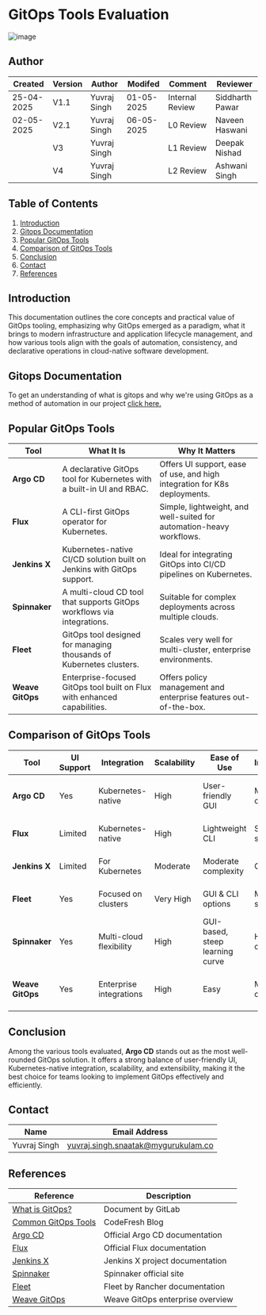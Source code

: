 
# GitOps Tools Evaluation

![image](https://github.com/user-attachments/assets/ae393b89-9659-4d8e-aa09-6fda19909b68)


## **Author**
| Created     | Version | Author        | Modifed | Comment           | Reviewer         |
|-------------|---------|---------------|-------|------------|------------------|
| 25-04-2025  |  V1.1      | Yuvraj Singh | 01-05-2025 | Internal Review   | Siddharth Pawar  |
| 02-05-2025  |  V2.1      | Yuvraj Singh | 06-05-2025 | L0 Review         | Naveen Haswani |
|             |  V3        | Yuvraj Singh |            | L1 Review         | Deepak Nishad |
|             |  V4        | Yuvraj Singh |            | L2 Review         | Ashwani Singh |


## **Table of Contents**
1. [Introduction](#introduction)
2. [Gitops Documentation](#gitops-documentation)
3. [Popular GitOps Tools](#popular-gitops-tools)
4. [Comparison of GitOps Tools](#comparison-of-gitops-tools)
5. [Conclusion](#conclusion)
6. [Contact](#contact)
7. [References](#references)


## Introduction

This documentation outlines the core concepts and practical value of GitOps tooling, emphasizing why GitOps emerged as a paradigm, what it brings to modern infrastructure and application lifecycle management, and how various tools align with the goals of automation, consistency, and declarative operations in cloud-native software development.

## Gitops Documentation

To get an understanding of what is gitops and why we're using GitOps as a method of automation in our project [click here.](https://github.com/snaatak-Downtime-Crew/Documentation/blob/SCRUMS-113-Vardaan/vcs_design%20%2B%20poc/gitops/understanding/README.md)

## Popular GitOps Tools

| Tool            | What It Is                                                                 | Why It Matters                                                                 |
|-----------------|-----------------------------------------------------------------------------|----------------------------------------------------------------------------------|
| **Argo CD**     | A declarative GitOps tool for Kubernetes with a built-in UI and RBAC.     | Offers UI support, ease of use, and high integration for K8s deployments.       |
| **Flux**        | A CLI-first GitOps operator for Kubernetes.                                | Simple, lightweight, and well-suited for automation-heavy workflows.            |
| **Jenkins X**   | Kubernetes-native CI/CD solution built on Jenkins with GitOps support.     | Ideal for integrating GitOps into CI/CD pipelines on Kubernetes.                |
| **Spinnaker**   | A multi-cloud CD tool that supports GitOps workflows via integrations.     | Suitable for complex deployments across multiple clouds.                        |
| **Fleet**       | GitOps tool designed for managing thousands of Kubernetes clusters.        | Scales very well for multi-cluster, enterprise environments.                    |
| **Weave GitOps**| Enterprise-focused GitOps tool built on Flux with enhanced capabilities.   | Offers policy management and enterprise features out-of-the-box.                |

## Comparison of GitOps Tools

| Tool            | UI Support | Integration              | Scalability     | Ease of Use                   | Installation         | Pricing                    | Best For                        |
|-----------------|------------|---------------------------|------------------|--------------------------------|------------------------|-----------------------------|----------------------------------|
| **Argo CD**     | Yes        | Kubernetes-native         | High             | User-friendly GUI             | Moderate complexity   | Open-source & paid options | Enterprises needing GUI         |
| **Flux**        | Limited    | Kubernetes-native         | High             | Lightweight CLI               | Simple setup          | Fully open-source           | Lightweight users               |
| **Jenkins X**   | Limited    | For Kubernetes            | Moderate         | Moderate complexity           | Complex               | Fully open-source           | CI/CD for Kubernetes            |
| **Fleet**       | Yes        | Focused on clusters       | Very High        | GUI & CLI options             | Moderate setup         | Fully open-source           | Multi-cluster setups            |
| **Spinnaker**   | Yes        | Multi-cloud flexibility   | High             | GUI-based, steep learning curve | High complexity       | Free & enterprise           | Large organizations             |
| **Weave GitOps**| Yes        | Enterprise integrations   | High             | Easy                           | Moderate complexity   | Open-core, enterprise tier  | Enterprise-grade GitOps         |


## Conclusion

Among the various tools evaluated, **Argo CD** stands out as the most well-rounded GitOps solution. It offers a strong balance of user-friendly UI, Kubernetes-native integration, scalability, and extensibility, making it the best choice for teams looking to implement GitOps effectively and efficiently.

## Contact
| Name         | Email Address                                 |
|--------------|-----------------------------------------------|
| Yuvraj Singh | yuvraj.singh.snaatak@mygurukulam.co           |

## References

| Reference | Description |
|----------|-------------|
|[What is GitOps?](https://about.gitlab.com/topics/gitops/)| Document by GitLab |
|[Common GitOps Tools](https://codefresh.io/learn/gitops/gitops-tools-6-tools-you-need-to-know/)| CodeFresh Blog |
| [Argo CD](https://argo-cd.readthedocs.io/en/stable/) | Official Argo CD documentation |
| [Flux](https://fluxcd.io/) | Official Flux documentation |
| [Jenkins X](https://www.jenkins.io/projects/jenkins-x/) | Jenkins X project documentation |
| [Spinnaker](https://spinnaker.io/) | Spinnaker official site |
| [Fleet](https://fleet.rancher.io/) | Fleet by Rancher documentation |
| [Weave GitOps](https://www.weave.works/product/gitops/) | Weave GitOps enterprise overview |
